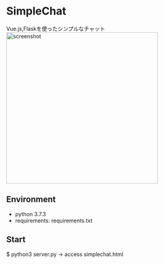 # SimpleChat
Vue.js,Flaskを使ったシンプルなチャット 
<img width="400" alt="screenshot" src="https://user-images.githubusercontent.com/56730772/72658208-0d399300-39f1-11ea-8089-db9bbdc78ecf.png">


## Environment
* python 3.7.3
* requirements: requirements.txt

## Start
$ python3 server.py
-> access simplechat.html
